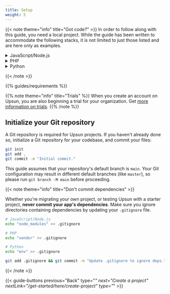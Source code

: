 ```yaml
---
title: Setup
weight: 5
---
```


{{< note theme="info" title="Got code?" >}}
In order to follow along with this guide, you need a local project.
While the guide has been written to accommodate the following stacks, it is not limited to just those listed and are here only as examples.

<!-- Examples:
- [Express installation guide](https://expressjs.com/en/starter/installing.html)
- [Next.js installation guide](https://nextjs.org/docs/getting-started/installation)
- [Strapi installation guide](https://docs.strapi.io/dev-docs/installation) -->

<details>
  <summary>JavaScript/Node.js</summary>

- [Express installation guide](https://expressjs.com/en/starter/installing.html)
- [Next.js installation guide](https://nextjs.org/docs/getting-started/installation)
- [Strapi installation guide](https://docs.strapi.io/dev-docs/installation)

</details>

<details>
  <summary>PHP</summary>

- [Laravel installation guide](https://laravel.com/docs/10.x#creating-a-laravel-project)
- [Symfony installation guide](/get-started/stacks/symfony/_index.md)

</details>

<details>
  <summary>Python</summary>

- [Flask installation guide](https://flask.palletsprojects.com/en/2.3.x/installation)
- [Django installation guide](https://docs.djangoproject.com/en/5.0/intro/tutorial01/)
</details>

{{< /note >}}

{{% guides/requirements %}}

{{% note theme="info" title="Trials" %}}
When you create an account on Upsun, you are also beginning a trial for your organization.
Get [more information on trials](/glossary#trial).
{{% /note %}}

## Initialize your Git repository

A Git repository is required for Upsun projects.
If you haven't already done so, initialize a Git repository for your codebase, and commit your files:

```bash {location="Terminal"}
git init
git add .
git commit -m "Initial commit."
```

This guide assumes that your repository's default branch is `main`.
Your Git configuration may result in different default branches (like `master`), so please run `git branch -M main` before proceeding.

{{< note theme="info" title="Don't commit dependencies" >}}

Whether you're migrating your own project, or testing Upsun with a starter project, **never commit your app's dependencies**.
Make sure you ignore directories containing dependencies by updating your `.gitignore` file.

```bash
# JavaScript/Node.js
echo "node_modules" >> .gitignore

# PHP
echo "vendor" >> .gitignore

# Python
echo "env" >> .gitignore

git add .gitignore && git commit -m "Update .gitignore to ignore deps."
```

{{< /note >}}

{{< guide-buttons previous="Back" type="*" next="Create a project" nextLink="/get-started/here/create-project" type="*" >}}
